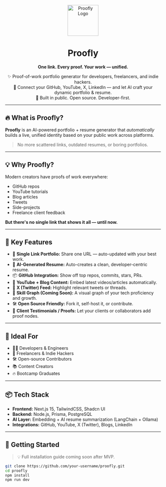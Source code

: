 <p align="center">
  <img src="./logo.svg" width="100" alt="Proofly Logo" />
</p>

<h1 align="center">Proofly</h1>
<p align="center"><strong>One link. Every proof. Your work — unified.</strong></p>

<p align="center">
  ✨ Proof-of-work portfolio generator for developers, freelancers, and indie hackers.<br/>
  🧠 Connect your GitHub, YouTube, X, LinkedIn — and let AI craft your dynamic portfolio & resume.<br/>
  🚀 Built in public. Open source. Developer-first.
</p>

---

## 🔥 What is Proofly?

**Proofly** is an AI-powered portfolio + resume generator that *automatically* builds a live, unified identity based on your public work across platforms.

> No more scattered links, outdated resumes, or boring portfolios.

---

## 💡 Why Proofly?

Modern creators have proofs of work everywhere:
- GitHub repos
- YouTube tutorials
- Blog articles
- Tweets
- Side-projects
- Freelance client feedback

**But there's no single link that shows it all — until now.**

---

## 🧠 Key Features

- 🔗 **Single Link Portfolio:** Share one URL — auto-updated with your best work.
- 🤖 **AI-Generated Resume:** Auto-creates a clean, developer-centric resume.
- 📦 **GitHub Integration:** Show off top repos, commits, stars, PRs.
- 🎥 **YouTube + Blog Content:** Embed latest videos/articles automatically.
- 🧵 **X (Twitter) Feed:** Highlight relevant tweets or threads.
- 🧠 **Skill Graph (Coming Soon):** A visual graph of your tech proficiency and growth.
- 🛠️ **Open Source Friendly:** Fork it, self-host it, or contribute.
- 💼 **Client Testimonials / Proofs:** Let your clients or collaborators add proof nodes.

---

## 📐 Ideal For

- 🧑‍💻 Developers & Engineers  
- 🎯 Freelancers & Indie Hackers  
- 🛠️ Open-source Contributors  
- 📚 Content Creators  
- 🔥 Bootcamp Graduates  

---

## 📦 Tech Stack

- **Frontend:** Next.js 15, TailwindCSS, Shadcn UI  
- **Backend:** Node.js, Prisma, PostgreSQL  
- **AI Layer:** Embedding + AI resume summarization (LangChain + Ollama)  
- **Integrations:** GitHub, YouTube, X (Twitter), Blogs, LinkedIn  

---

## 🚀 Getting Started

> 💡 Full installation guide coming soon after MVP.

```bash
git clone https://github.com/your-username/proofly.git
cd proofly
npm install
npm run dev
